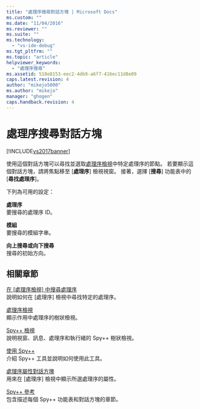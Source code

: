 ```yaml
---
title: "處理序搜尋對話方塊 | Microsoft Docs"
ms.custom: ""
ms.date: "11/04/2016"
ms.reviewer: ""
ms.suite: ""
ms.technology: 
  - "vs-ide-debug"
ms.tgt_pltfrm: ""
ms.topic: "article"
helpviewer_keywords: 
  - "處理序搜尋"
ms.assetid: 518e8153-eec2-4db9-a6f7-416ec11d8e09
caps.latest.revision: 4
author: "mikejo5000"
ms.author: "mikejo"
manager: "ghogen"
caps.handback.revision: 4
---
```

# 處理序搜尋對話方塊
[!INCLUDE[vs2017banner](../code-quality/includes/vs2017banner.md)]

使用這個對話方塊可以尋找並選取[處理序檢視](../debugger/processes-view.md)中特定處理序的節點。  若要顯示這個對話方塊，請將焦點移至 \[**處理序**\] 檢視視窗。  接著，選擇 \[**搜尋**\] 功能表中的 \[**尋找處理序**\]。  
  
 下列為可用的設定：  
  
 **處理序**  
 要搜尋的處理序 ID。  
  
 **模組**  
 要搜尋的模組字串。  
  
 **向上搜尋或向下搜尋**  
 搜尋的初始方向。  
  
## 相關章節  
 [在 &#91;處理序檢視&#93; 中搜尋處理序](../debugger/how-to-search-for-a-process-in-processes-view.md)  
 說明如何在 \[處理序\] 檢視中尋找特定的處理序。  
  
 [處理序檢視](../debugger/processes-view.md)  
 顯示作用中處理序的樹狀檢視。  
  
 [Spy\+\+ 檢視](../debugger/spy-increment-views.md)  
 說明視窗、訊息、處理序和執行緒的 Spy\+\+ 樹狀檢視。  
  
 [使用 Spy\+\+](../debugger/using-spy-increment.md)  
 介紹 Spy\+\+ 工具並說明如何使用此工具。  
  
 [處理序屬性對話方塊](../debugger/process-properties-dialog-box.md)  
 用來在 \[處理序\] 檢視中顯示所選處理序的屬性。  
  
 [Spy\+\+ 參考](../debugger/spy-increment-reference.md)  
 包含描述每個 Spy\+\+ 功能表和對話方塊的章節。